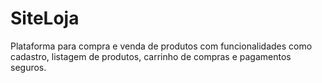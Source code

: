 # SiteLoja
Plataforma para compra e venda de produtos com funcionalidades como cadastro, listagem de produtos, carrinho de compras e pagamentos seguros.
